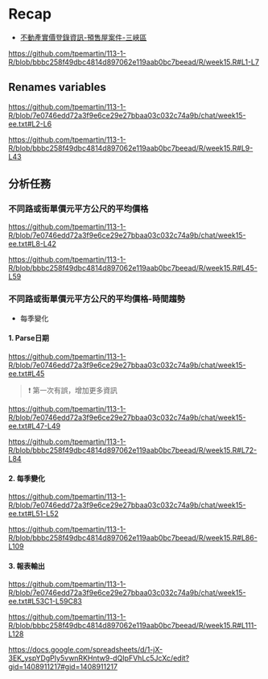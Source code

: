 # Recap
  
  - [不動產實價登錄資訊-預售屋案件-三峽區](https://data.gov.tw/dataset/146463)

<https://github.com/tpemartin/113-1-R/blob/bbbc258f49dbc4814d897062e119aab0bc7beead/R/week15.R#L1-L7>


## Renames variables 

<https://github.com/tpemartin/113-1-R/blob/7e0746edd72a3f9e6ce29e27bbaa03c032c74a9b/chat/week15-ee.txt#L2-L6>


<https://github.com/tpemartin/113-1-R/blob/bbbc258f49dbc4814d897062e119aab0bc7beead/R/week15.R#L9-L43>

## 分析任務

### 不同路或街單價元平方公尺的平均價格

<https://github.com/tpemartin/113-1-R/blob/7e0746edd72a3f9e6ce29e27bbaa03c032c74a9b/chat/week15-ee.txt#L8-L42>

<https://github.com/tpemartin/113-1-R/blob/bbbc258f49dbc4814d897062e119aab0bc7beead/R/week15.R#L45-L59>

### 不同路或街單價元平方公尺的平均價格-時間趨勢

  - 每季變化

#### 1. Parse日期

<https://github.com/tpemartin/113-1-R/blob/7e0746edd72a3f9e6ce29e27bbaa03c032c74a9b/chat/week15-ee.txt#L45>

> :exclamation: 第一次有誤，增加更多資訊
>

<https://github.com/tpemartin/113-1-R/blob/7e0746edd72a3f9e6ce29e27bbaa03c032c74a9b/chat/week15-ee.txt#L47-L49>

<https://github.com/tpemartin/113-1-R/blob/bbbc258f49dbc4814d897062e119aab0bc7beead/R/week15.R#L72-L84>

#### 2. 每季變化

<https://github.com/tpemartin/113-1-R/blob/7e0746edd72a3f9e6ce29e27bbaa03c032c74a9b/chat/week15-ee.txt#L51-L52>


<https://github.com/tpemartin/113-1-R/blob/bbbc258f49dbc4814d897062e119aab0bc7beead/R/week15.R#L86-L109>

#### 3. 報表輸出

<https://github.com/tpemartin/113-1-R/blob/7e0746edd72a3f9e6ce29e27bbaa03c032c74a9b/chat/week15-ee.txt#L53C1-L59C83>

<https://github.com/tpemartin/113-1-R/blob/bbbc258f49dbc4814d897062e119aab0bc7beead/R/week15.R#L111-L128>

<https://docs.google.com/spreadsheets/d/1-jX-3EK_yspYDgPIy5vwnRKHntw9-dQIpFVhLc5JcXc/edit?gid=1408911217#gid=1408911217>